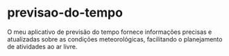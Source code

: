# previsao-do-tempo
O meu aplicativo de previsão do tempo fornece informações precisas e atualizadas sobre as condições meteorológicas, facilitando o planejamento de atividades ao ar livre.
